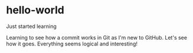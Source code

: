 # hello-world
Just started learning

Learning to see how a commit works in Git as I'm new to GitHub. Let's see how it goes.
Everything seems logical and interesting!

